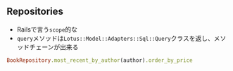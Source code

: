 
## Repositories

* Railsで言う`scope`的な
* `query`メソッドは`Lotus::Model::Adapters::Sql::Query`クラスを返し、メソッドチェーンが出来る

```ruby
BookRepository.most_recent_by_author(author).order_by_price
```

